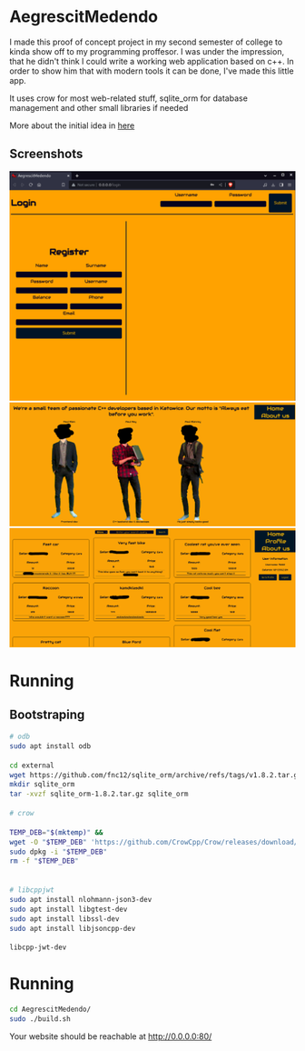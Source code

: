 # AegrescitMedendo

I made this proof of concept project in my second semester of college to kinda show off to my programming proffesor. I was under the impression, that he didn't think I could write a working web application based on c++. In order to show him that with modern tools it can be done, I've made this little app.

It uses crow for most web-related stuff, sqlite_orm for database management and other small libraries if needed

More about the initial idea in [here](./docs/InitialIdea.pdf)

## Screenshots

![about_us](docs/login.png)
![screenshot](docs/about_us.png)
![shop](docs/shop.png)

# Running

## Bootstraping

```sh
# odb
sudo apt install odb

cd external
wget https://github.com/fnc12/sqlite_orm/archive/refs/tags/v1.8.2.tar.gz
mkdir sqlite_orm
tar -xvzf sqlite_orm-1.8.2.tar.gz sqlite_orm

# crow

TEMP_DEB="$(mktemp)" &&
wget -O "$TEMP_DEB" 'https://github.com/CrowCpp/Crow/releases/download/v1.0%2B5/crow-v1.0+5.deb' &&
sudo dpkg -i "$TEMP_DEB"
rm -f "$TEMP_DEB"


# libcppjwt
sudo apt install nlohmann-json3-dev 
sudo apt install libgtest-dev
sudo apt install libssl-dev
sudo apt install libjsoncpp-dev

libcpp-jwt-dev
```

# Running

```sh
cd AegrescitMedendo/
sudo ./build.sh
```

Your website should be reachable at http://0.0.0.0:80/
